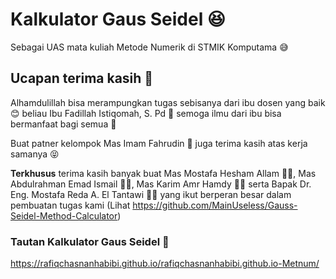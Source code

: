 # Kalkulator Gaus Seidel 😆
Sebagai UAS mata kuliah Metode Numerik di STMIK Komputama 😅

## Ucapan terima kasih 🥳
Alhamdulillah bisa merampungkan tugas sebisanya dari ibu dosen yang baik 😊 beliau Ibu Fadillah Istiqomah, S. Pd 🧕 semoga ilmu dari ibu bisa bermanfaat bagi semua 🤗

Buat patner kelompok Mas Imam Fahrudin 👨 juga terima kasih atas kerja samanya 😝

**Terkhusus** terima kasih banyak buat Mas Mostafa Hesham Allam 👨‍🎓, Mas Abdulrahman Emad Ismail 👨‍🎓, Mas Karim Amr Hamdy 👨‍🎓 serta Bapak Dr. Eng. Mostafa Reda A. El Tantawi 👨‍🏫 yang ikut berperan besar dalam pembuatan tugas kami (Lihat https://github.com/MainUseless/Gauss-Seidel-Method-Calculator)

### Tautan Kalkulator Gaus Seidel 🤩
https://rafiqchasnanhabibi.github.io/rafiqchasnanhabibi.github.io-Metnum/ 




